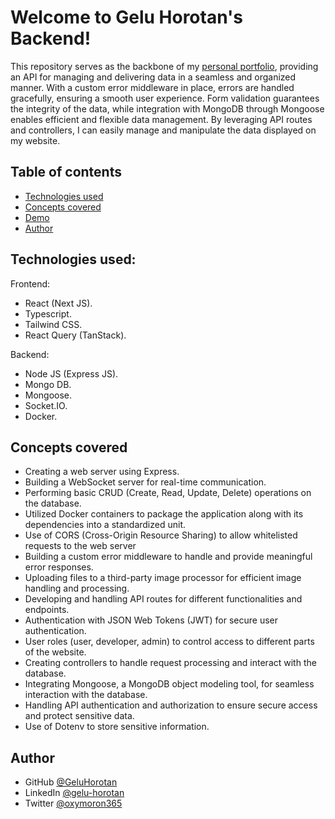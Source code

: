 # Welcome to Gelu Horotan's Backend!

This repository serves as the backbone of my [personal portfolio](https://github.com/GeluHorotan/geluhorotan.com), providing an API for managing and delivering data in a seamless and organized manner. With a custom error middleware in place, errors are handled gracefully, ensuring a smooth user experience. Form validation guarantees the integrity of the data, while integration with MongoDB through Mongoose enables efficient and flexible data management. By leveraging API routes and controllers, I can easily manage and manipulate the data displayed on my website.

## Table of contents

- [Technologies used](#technologies-used)
- [Concepts covered](#concepts-covered)
- [Demo](#demo)
- [Author](#author)

## Technologies used:

Frontend:

* React (Next JS).
* Typescript.
* Tailwind CSS.
* React Query (TanStack).

Backend:

* Node JS (Express JS).
* Mongo DB.
* Mongoose.
* Socket.IO.
* Docker.

## Concepts covered

* Creating a web server using Express.
* Building a WebSocket server for real-time communication.
* Performing basic CRUD (Create, Read, Update, Delete) operations on the database.
* Utilized Docker containers to package the application along with its dependencies into a standardized unit.
* Use of CORS (Cross-Origin Resource Sharing) to allow whitelisted requests to the web server
* Building a custom error middleware to handle and provide meaningful error responses.
* Uploading files to a third-party image processor for efficient image handling and processing.
* Developing and handling API routes for different functionalities and endpoints.
* Authentication with JSON Web Tokens (JWT) for secure user authentication.
* User roles (user, developer, admin) to control access to different parts of the website.
* Creating controllers to handle request processing and interact with the database.
* Integrating Mongoose, a MongoDB object modeling tool, for seamless interaction with the database.
* Handling API authentication and authorization to ensure secure access and protect sensitive data.
* Use of Dotenv to store sensitive information.

## Author

- GitHub [@GeluHorotan](https://github.com/GeluHorotan) 
- LinkedIn [@gelu-horotan](https://www.linkedin.com/in/gelu-horotan/) 
- Twitter [@oxymoron365](https://www.twitter.com/oxymoron365)
